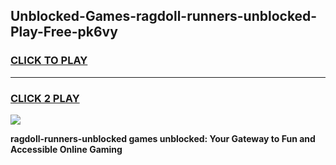 
## Unblocked-Games-ragdoll-runners-unblocked-Play-Free-pk6vy
<h3>
<a href="https://premium76.site?title=ragdoll-runners-unblocked&ref=23A">CLICK TO PLAY</a></h3>
<hr>

<h3>
<a href="https://premium76.site?title=ragdoll-runners-unblocked&ref=23A">CLICK 2 PLAY</a>
  
</h3>

<a href="https://premium76.site?title=ragdoll-runners-unblocked&ref=23A"><img src="https://clearcache.store/games.png"></a>


**ragdoll-runners-unblocked games unblocked: Your Gateway to Fun and Accessible Online Gaming**
